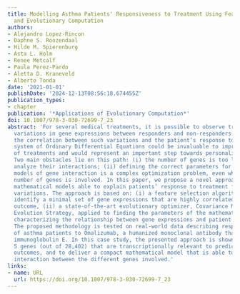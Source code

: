 ```yaml
---
title: Modelling Asthma Patients' Responsiveness to Treatment Using Feature Selection
  and Evolutionary Computation
authors:
- Alejandro Lopez-Rincon
- Daphne S. Roozendaal
- Hilde M. Spierenburg
- Asta L. Holm
- Renee Metcalf
- Paula Perez-Pardo
- Aletta D. Kraneveld
- Alberto Tonda
date: '2021-01-01'
publishDate: '2024-12-13T08:56:18.674455Z'
publication_types:
- chapter
publication: '*Applications of Evolutionary Computation*'
doi: 10.1007/978-3-030-72699-7_23
abstract: 'For several medical treatments, it is possible to observe transcriptional
  variations in gene expressions between responders and non-responders. Modelling
  the correlation between such variations and the patient’s response to drugs as a
  system of Ordinary Differential Equations could be invaluable to improve the efficacy
  of treatments and would represent an important step towards personalized medicine.
  Two main obstacles lie on this path: (i) the number of genes is too large to straightforwardly
  analyze their interactions; (ii) defining the correct parameters for the mathematical
  models of gene interaction is a complex optimization problem, even when a limited
  number of genes is involved. In this paper, we propose a novel approach to creating
  mathematical models able to explain patients’ response to treatment from transcriptional
  variations. The approach is based on: (i) a feature selection algorithm, set to
  identify a minimal set of gene expressions that are highly correlated with treatment
  outcome, (ii) a state-of-the-art evolutionary optimizer, Covariance Matrix Adaptation
  Evolution Strategy, applied to finding the parameters of the mathematical model
  characterizing the relationship between gene expressions and patient responsiveness.
  The proposed methodology is tested on real-world data describing responsiveness
  of asthma patients to Omalizumab, a humanized monoclonal antibody that binds to
  immunoglobulin E. In this case study, the presented approach is shown able to identify
  5 genes (out of 28,402) that are transcriptionally relevant to predict treatment
  outcomes, and to deliver a compact mathematical model that is able to explain the
  interaction between the different genes involved.'
links:
- name: URL
  url: https://doi.org/10.1007/978-3-030-72699-7_23
---
```


